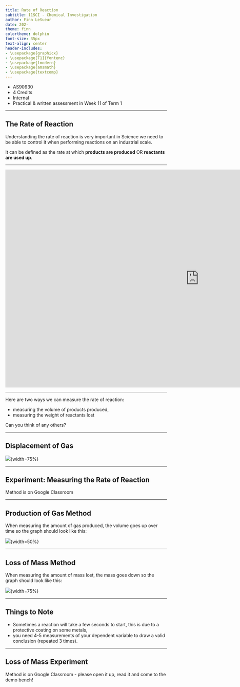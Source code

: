 ```yaml
---
title: Rate of Reaction
subtitle: 11SCI - Chemical Investigation
author: Finn LeSueur
date: 202-
theme: finn
colortheme: dolphin
font-size: 35px
text-align: center
header-includes:
- \usepackage{graphicx}
- \usepackage[T1]{fontenc}
- \usepackage{lmodern}
- \usepackage{amsmath}
- \usepackage{textcomp}
---
```


- AS90930
- 4 Credits
- Internal
- Practical & written assessment in Week 11 of Term 1

---

## The Rate of Reaction

Understanding the rate of reaction is very important in Science we need to be able to control it when performing reactions on an industrial scale.

It can be defined as the rate at which __products are produced__ OR __reactants are used up__.

---

<iframe width="1206" height="678" src="https://www.youtube.com/embed/NhdtqnEfa9w" frameborder="0" allow="accelerometer; autoplay; encrypted-media; gyroscope; picture-in-picture" allowfullscreen></iframe>

---

Here are two ways we can measure the rate of reaction:

- measuring the volume of products produced,
- measuring the weight of reactants lost

Can you think of any others?

---

## Displacement of Gas

![](assets/1-displacement.png){width=75%}

---

## Experiment: Measuring the Rate of Reaction

Method is on Google Classroom

---

## Production of Gas Method

When measuring the amount of gas produced, the volume goes up over time so the graph should look like this:

![](assets/1-gas-produced-graph.png){width=50%}

---

## Loss of Mass Method

When measuring the amount of mass lost, the mass goes down so the graph should look like this:

![](assets/1-mass-loss-graph.png){width=75%}

---

## Things to Note

- Sometimes a reaction will take a few seconds to start, this is due to a protective coating on some metals,
- you need 4-5 measurements of your dependent variable to draw a valid conclusion (repeated 3 times).

---

## Loss of Mass Experiment

Method is on Google Classroom - please open it up, read it and come to the demo bench!



